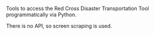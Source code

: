 
Tools to access the Red Cross Disaster Transportation Tool programmatically via Python.

There is no API, so screen scraping is used.

